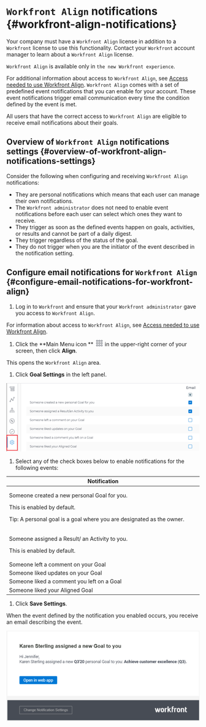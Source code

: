



# `Workfront Align` notifications {#workfront-align-notifications}


Your company must have a `Workfront Align` license in addition to a `Workfront` license to use this functionality. Contact your `Workfront` account manager to learn about a `Workfront Align` license. 


`Workfront Align` is available only in `the new Workfront experience`. 


For additional information about access to `Workfront Align`, see [Access needed to use Workfront Align](access-needed-for-wf-align.md).
`Workfront Align` comes with a set of predefined event notifications that you can enable for your account. These event notifications trigger email communication every time the condition defined by the event is met. 


All users that have the correct access to  `Workfront Align` are eligible to receive email notifications about their goals. 


## Overview of `Workfront Align` notifications settings {#overview-of-workfront-align-notifications-settings}

Consider the following when configuring and receiving `Workfront Align` notifications:



* They are personal notifications which means that each user can manage their own notifications.
* The `Workfront administrator` does not need to enable event notifications before each user can select which ones they want to receive. 
* They trigger as soon as the defined events happen on goals, activities, or results and cannot be part of a daily digest. 
* They trigger regardless of the status of the goal. 
* They do not trigger when you are the initiator of the event described in the notification setting. 




## Configure email notifications for `Workfront Align` {#configure-email-notifications-for-workfront-align}




1.  Log in to `Workfront` and ensure that your `Workfront administrator` gave you access to  `Workfront Align`.


   For information about access to  `Workfront Align`, see [Access needed to use Workfront Align](access-needed-for-wf-align.md).

1.  Click the **Main Menu icon ** ![](assets/main-menu-icon.png) in the upper-right corner of your screen, then click **Align**.


   This opens the `Workfront Align` area. 

1.  Click **Goal Settings** in the left panel.


   ![](assets/notifications-settings-list-highlighted-600x212.png)



1.  Select any of the check boxes below to enable notifications for the following events:

<table style="width: 100%;mc-table-style: url('../../Resources/TableStyles/TableStyle-HeaderRow.css');" class="TableStyle-TableStyle-HeaderRow" cellspacing="0"> 
 <col style="width: 600px;" class="TableStyle-TableStyle-HeaderRow-Column-Column1"> 
 <thead> 
  <tr class="TableStyle-TableStyle-HeaderRow-Head-Header1"> 
   <th class="TableStyle-TableStyle-HeaderRow-HeadD-Column1-Header1">Notification </th> 
  </tr> 
 </thead> 
 <tbody> 
  <tr class="TableStyle-TableStyle-HeaderRow-Body-LightGray"> 
   <td class="TableStyle-TableStyle-HeaderRow-BodyD-Column1-LightGray"> <p>Someone created a new personal Goal for you.</p> <p>This is enabled by default.</p> <p>Tip: A personal goal is a goal where you are designated as the owner.</p> </td> 
  </tr> 
  <tr class="TableStyle-TableStyle-HeaderRow-Body-MediumGray"> 
   <td class="TableStyle-TableStyle-HeaderRow-BodyD-Column1-MediumGray"> <p>Someone assigned a Result/ an Activity to you.</p> <p>This is enabled by default. </p> </td> 
  </tr> 
  <tr class="TableStyle-TableStyle-HeaderRow-Body-LightGray"> 
   <td class="TableStyle-TableStyle-HeaderRow-BodyD-Column1-LightGray">Someone left a comment on your Goal </td> 
  </tr> 
  <tr class="TableStyle-TableStyle-HeaderRow-Body-MediumGray"> 
   <td class="TableStyle-TableStyle-HeaderRow-BodyD-Column1-MediumGray">Someone liked updates on your Goal</td> 
  </tr> 
  <tr class="TableStyle-TableStyle-HeaderRow-Body-LightGray"> 
   <td class="TableStyle-TableStyle-HeaderRow-BodyD-Column1-LightGray">Someone liked a comment you left on a Goal</td> 
  </tr> 
  <tr class="TableStyle-TableStyle-HeaderRow-Body-MediumGray"> 
   <td class="TableStyle-TableStyle-HeaderRow-BodyA-Column1-MediumGray">Someone liked your Aligned Goal</td> 
  </tr> 
 </tbody> 
</table>


1.  Click **Save Settings**. 


   When the event defined by the notification you enabled occurs, you receive an email describing the event. 


   ![](assets/wf-align-notification-email-600x281.png)





&nbsp;
